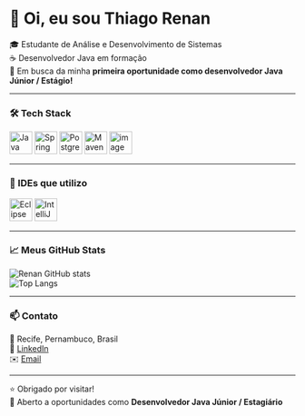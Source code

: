 # 👋 Oi, eu sou Thiago Renan

🎓 Estudante de Análise e Desenvolvimento de Sistemas   
☕ Desenvolvedor Java em formação  
📢 Em busca da minha **primeira oportunidade como desenvolvedor Java Júnior / Estágio!**

---

### 🛠️ Tech Stack

<p>
  <img src="https://cdn.jsdelivr.net/gh/devicons/devicon/icons/java/java-original.svg" width="40" alt="Java"/>
  <img src="https://cdn.jsdelivr.net/gh/devicons/devicon/icons/spring/spring-original.svg" width="40" alt="Spring Boot"/>
  <img src="https://cdn.jsdelivr.net/gh/devicons/devicon/icons/postgresql/postgresql-original.svg" width="40" alt="PostgreSQL"/>
  <img src="https://cdn.jsdelivr.net/gh/devicons/devicon/icons/maven/maven-original.svg" width="40" alt="Maven"/>
  <img width="40" height="40" alt="image" src="https://github.com/user-attachments/assets/273214a5-c628-4c38-ad2e-954273fc8552" />

</p>

---

### 🧰 IDEs que utilizo

<p>
   <img src="https://cdn.jsdelivr.net/gh/devicons/devicon/icons/eclipse/eclipse-original.svg" width="40" alt="Eclipse"/>
  <img src="https://cdn.jsdelivr.net/gh/devicons/devicon/icons/intellij/intellij-original.svg" width="40" alt="IntelliJ IDEA"/>
</p>
</p>

---

### 📈 Meus GitHub Stats

![Renan GitHub stats](https://github-readme-stats.vercel.app/api?username=Dev-Renan01&show_icons=true&theme=dracula)  
![Top Langs](https://github-readme-stats.vercel.app/api/top-langs/?username=Dev-Renan01&layout=compact&theme=dracula)

---

### 📫 Contato

📍 Recife, Pernambuco, Brasil  
💼 [LinkedIn](https://www.linkedin.com/in/thiago-renan)  
✉️ [Email](mailto:thiagorenan1108@gmail.com)


---

⭐ Obrigado por visitar!  
🤝 Aberto a oportunidades como **Desenvolvedor Java Júnior / Estagiário**

